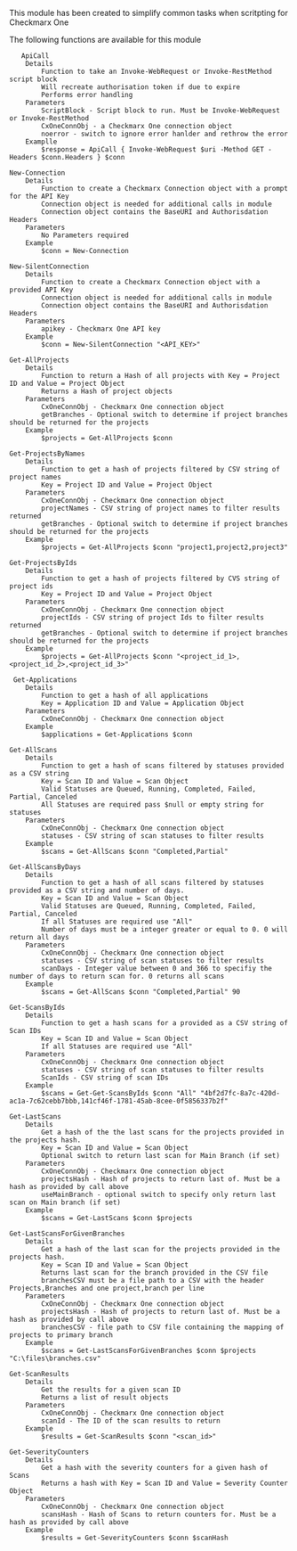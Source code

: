 This module has been created to simplify common tasks when scritpting for Checkmarx One
   
The following functions are available for this module
    
       ApiCall
        Details
            Function to take an Invoke-WebRequest or Invoke-RestMethod script block
            Will recreate authorisation token if due to expire
            Performs error handling
        Parameters
            ScriptBlock - Script block to run. Must be Invoke-WebRequest or Invoke-RestMethod
            CxOneConnObj - a Checkmarx One connection object
            noerror - switch to ignore error hanlder and rethrow the error
        Examplle 
            $response = ApiCall { Invoke-WebRequest $uri -Method GET -Headers $conn.Headers } $conn
    
    New-Connection
        Details
            Function to create a Checkmarx Connection object with a prompt for the API Key
            Connection object is needed for additional calls in module
            Connection object contains the BaseURI and Authorisdation Headers
        Parameters
            No Parameters required
        Example 
            $conn = New-Connection
    
    New-SilentConnection
        Details
            Function to create a Checkmarx Connection object with a provided API Key
            Connection object is needed for additional calls in module
            Connection object contains the BaseURI and Authorisdation Headers
        Parameters
            apikey - Checkmarx One API key
        Example
            $conn = New-SilentConnection "<API_KEY>"
        
    Get-AllProjects
        Details
            Function to return a Hash of all projects with Key = Project ID and Value = Project Object 
            Returns a Hash of project objects
        Parameters
            CxOneConnObj - Checkmarx One connection object
            getBranches - Optional switch to determine if project branches should be returned for the projects
        Example
            $projects = Get-AllProjects $conn
    
    Get-ProjectsByNames
        Details 
            Function to get a hash of projects filtered by CSV string of project names
            Key = Project ID and Value = Project Object 
        Parameters
            CxOneConnObj - Checkmarx One connection object
            projectNames - CSV string of project names to filter results returned
            getBranches - Optional switch to determine if project branches should be returned for the projects
        Example
            $projects = Get-AllProjects $conn "project1,project2,project3"
                  
    Get-ProjectsByIds
        Details
            Function to get a hash of projects filtered by CVS string of project ids
            Key = Project ID and Value = Project Object 
        Parameters
            CxOneConnObj - Checkmarx One connection object
            projectIds - CSV string of project Ids to filter results returned
            getBranches - Optional switch to determine if project branches should be returned for the projects
        Example
            $projects = Get-AllProjects $conn "<project_id_1>,<project_id_2>,<project_id_3>"
        
     Get-Applications
        Details
            Function to get a hash of all applications
            Key = Application ID and Value = Application Object 
        Parameters
            CxOneConnObj - Checkmarx One connection object
        Example
            $applications = Get-Applications $conn
    
    Get-AllScans
        Details
            Function to get a hash of scans filtered by statuses provided as a CSV string
            Key = Scan ID and Value = Scan Object 
            Valid Statuses are Queued, Running, Completed, Failed, Partial, Canceled
            All Statuses are required pass $null or empty string for statuses
        Parameters
            CxOneConnObj - Checkmarx One connection object
            statuses - CSV string of scan statuses to filter results
        Example
            $scans = Get-AllScans $conn "Completed,Partial"
            
    Get-AllScansByDays
        Details
            Function to get a hash of all scans filtered by statuses provided as a CSV string and number of days.
            Key = Scan ID and Value = Scan Object
            Valid Statuses are Queued, Running, Completed, Failed, Partial, Canceled
            If all Statuses are required use "All"
            Number of days must be a integer greater or equal to 0. 0 will return all days
        Parameters
            CxOneConnObj - Checkmarx One connection object
            statuses - CSV string of scan statuses to filter results
            scanDays - Integer value between 0 and 366 to specifiy the number of days to return scan for. 0 returns all scans
        Example
            $scans = Get-AllScans $conn "Completed,Partial" 90

    Get-ScansByIds
        Details
            Function to get a hash scans for a provided as a CSV string of Scan IDs
            Key = Scan ID and Value = Scan Object
            If all Statuses are required use "All"
        Parameters
            CxOneConnObj - Checkmarx One connection object
            statuses - CSV string of scan statuses to filter results
            ScanIds - CSV string of scan IDs
        Example
            $scans = Get-Get-ScansByIds $conn "All" "4bf2d7fc-8a7c-420d-ac1a-7c62cebb7bbb,141cf46f-1781-45ab-8cee-0f5856337b2f"
        
    Get-LastScans
        Details
            Get a hash of the the last scans for the projects provided in the projects hash.
            Key = Scan ID and Value = Scan Object
            Optional switch to return last scan for Main Branch (if set)
        Parameters
            CxOneConnObj - Checkmarx One connection object
            projectsHash - Hash of projects to return last of. Must be a hash as provided by call above
            useMainBranch - optional switch to specify only return last scan on Main branch (if set)
        Example
            $scans = Get-LastScans $conn $projects
            
    Get-LastScansForGivenBranches
        Details
            Get a hash of the last scan for the projects provided in the projects hash.
            Key = Scan ID and Value = Scan Object
            Returns last scan for the branch provided in the CSV file
            branchesCSV must be a file path to a CSV with the header Projects,Branches and one project,branch per line
        Parameters
            CxOneConnObj - Checkmarx One connection object
            projectsHash - Hash of projects to return last of. Must be a hash as provided by call above
            branchesCSV - file path to CSV file containing the mapping of projects to primary branch
        Example
            $scans = Get-LastScansForGivenBranches $conn $projects "C:\files\branches.csv"
            
    Get-ScanResults
        Details
            Get the results for a given scan ID
            Returns a list of result objects
        Parameters
            CxOneConnObj - Checkmarx One connection object
            scanId - The ID of the scan results to return
        Example
            $results = Get-ScanResults $conn "<scan_id>"

    Get-SeverityCounters
        Details
            Get a hash with the severity counters for a given hash of Scans
            Returns a hash with Key = Scan ID and Value = Severity Counter Object
        Parameters
            CxOneConnObj - Checkmarx One connection object
            scansHash - Hash of Scans to return counters for. Must be a hash as provided by call above
        Example
            $results = Get-SeverityCounters $conn $scanHash
